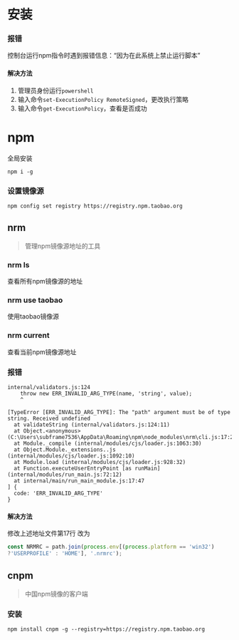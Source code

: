 # 安装
### 报错
控制台运行npm指令时遇到报错信息：“因为在此系统上禁止运行脚本”
#### 解决方法
1. 管理员身份运行`powershell`
2. 输入命令`set-ExecutionPolicy RemoteSigned`，更改执行策略
3. 输入命令`get-ExecutionPolicy`，查看是否成功
# npm
全局安装
```shell
npm i -g 
``` 
### 设置镜像源
```shell
npm config set registry https://registry.npm.taobao.org
```
## nrm
> 管理npm镜像源地址的工具
### nrm ls
查看所有npm镜像源的地址
### nrm use taobao
使用taobao镜像源
### nrm current
查看当前npm镜像源地址
### 报错
```shell
internal/validators.js:124
    throw new ERR_INVALID_ARG_TYPE(name, 'string', value);
    ^

[TypeError [ERR_INVALID_ARG_TYPE]: The "path" argument must be of type string. Received undefined
  at validateString (internal/validators.js:124:11)
  at Object.<anonymous> (C:\Users\subframe7536\AppData\Roaming\npm\node_modules\nrm\cli.js:17:20)
  at Module._compile (internal/modules/cjs/loader.js:1063:30)
  at Object.Module._extensions..js (internal/modules/cjs/loader.js:1092:10)
  at Module.load (internal/modules/cjs/loader.js:928:32)
  at Function.executeUserEntryPoint [as runMain] (internal/modules/run_main.js:72:12)
  at internal/main/run_main_module.js:17:47
] {
  code: 'ERR_INVALID_ARG_TYPE'
}
```
#### 解决方法
修改上述地址文件第17行
改为
```js
const NRMRC = path.join(process.env[(process.platform == 'win32') 
?'USERPROFILE' : 'HOME'], '.nrmrc');
```
## cnpm
> 中国npm镜像的客户端
### 安装
```shell 
npm install cnpm -g --registry=https://registry.npm.taobao.org
```